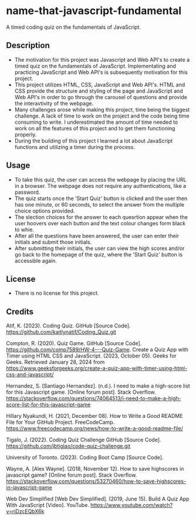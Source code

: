 # name-that-javascript-fundamental
A timed coding quiz on the fundamentals of JavaScript.

## Description
- The motivation for this project was Javascript and Web API's to create a timed quiz on the fundamentals of JavaScript. Implementating and practicing JavaScript and Web API's is subsequently motivation for this project. 
- This project utilizes HTML, CSS, JavaScript and Web API's. HTML and CSS provide the structure and styling of the page and JavaScript and Web API's in order to go through the carousel of questions and provide the interavtivity of the webpage. 
- Many challenges arose while making this project, time being the biggest challenge. A lack of time to work on the project and the code being time consuming to write. I underestimated the amount of time needed to work on all the features of this project and to get them functioning properly.   
- During the building of this project I learned a lot about JavaScript functions and utilizing a timer during the process.

## Usage
- To take this quiz, the user can access the webpage by placing the URL in a browser. The webpage does not require any authentications, like a password.
- The quiz starts once the 'Start Quiz' button is clicked and the user then has one minute, or 60 seconds, to select the answer from the multiple choice options provided. 
- The slection choices for the answer to each quesrtion appear when the user hoovers over each button and the text colour changes form black to whie. 
- After all the questions have been answered, the user can enter their initials and submit those initials.
- After submitting their initials, the user can view the high scores and/or go back to the homepage of the quiz, where the 'Start Quiz' button is accessible again.


## License
- There is no license for this project.

## Credits

Atif, K. (2023). Coding Quiz. GitHub [Source Code]. https://github.com/kaitlynatif/Coding_Quiz.git

Compton, R. (2020). Quiz Game. GitHub [Source Code]. https://github.com/comp7589/HW-4---Quiz-Game.
Create a Quiz App with Timer using HTML CSS and JavaScript. (2023, October 05). Geeks for Geeks. Retrieved January 28, 2024 from https://www.geeksforgeeks.org/create-a-quiz-app-with-timer-using-html-css-and-javascript/

Hernandez, S. [Santiago Hernandez]. (n.d.). I need to make a high-score list for this Javascript game. [Online forum post]. Stack Overflow. https://stackoverflow.com/questions/74064513/i-need-to-make-a-high-score-list-for-this-javascript-game 

Hillary Nyakundi, H. (2021, December 08). How to Write a Good README File for Your GitHub Project. FreeCodeCamp. https://www.freecodecamp.org/news/how-to-write-a-good-readme-file/

Tigalo, J. (2022). Coding Quiz Challenge  GitHub [Source Code]. https://github.com/jbtiglao/code-quiz-challenge.git

University of Toronto. (2023). Coding Boot Camp [Source Code].

Wayne, A. [Alex Wayne]. (2018, November 12). How to save highscores in javascript game? [Online forum post]. Stack Overflow. https://stackoverflow.com/questions/53270460/how-to-save-highscores-in-javascript-game

Web Dev Simplified [Web Dev Simplified]. (2019, June 15). Build A Quiz App With JavaScript [Video]. YouTube. https://www.youtube.com/watch?v=riDzcEQbX6k
